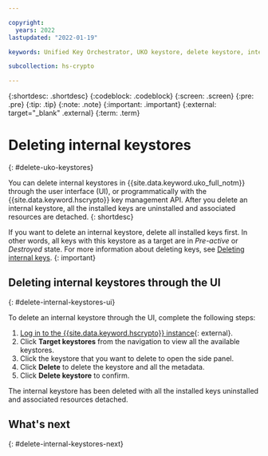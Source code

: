 ```yaml
---

copyright:
  years: 2022
lastupdated: "2022-01-19"

keywords: Unified Key Orchestrator, UKO keystore, delete keystore, internal keystore, KMS keystore

subcollection: hs-crypto

---
```


{:shortdesc: .shortdesc}
{:codeblock: .codeblock}
{:screen: .screen}
{:pre: .pre}
{:tip: .tip}
{:note: .note}
{:important: .important}
{:external: target="_blank" .external}
{:term: .term}

# Deleting internal keystores
{: #delete-uko-keystores}

You can delete internal keystores in {{site.data.keyword.uko_full_notm}} through the user interface (UI), or programmatically with the {{site.data.keyword.hscrypto}} key management API. After you delete an internal keystore, all the installed keys are uninstalled and associated resources are detached.
{: shortdesc}

If you want to delete an internal keystore, delete all installed keys first. In other words, all keys with this keystore as a target are in _Pre-active_ or _Destroyed_ state. For more information about deleting keys, see [Deleting internal keys](/docs/hs-crypto?topic=hs-crypto-delete-internal-keys).
{: important}


## Deleting internal keystores through the UI
{: #delete-internal-keystores-ui}

To delete an internal keystore through the UI, complete the following steps:

1. [Log in to the {{site.data.keyword.hscrypto}} instance](https://cloud.ibm.com/login){: external}.
2. Click **Target keystores** from the navigation to view all the available keystores.
3. Click the keystore that you want to delete to open the side panel.
4. Click **Delete** to delete the keystore and all the metadata. 
5. Click **Delete keystore** to confirm.

The internal keystore has been deleted with all the installed keys uninstalled and associated resources detached.

## What's next
{: #delete-internal-keystores-next}


  


